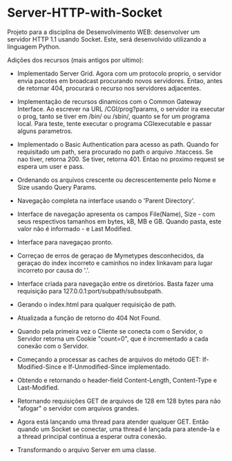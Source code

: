 ﻿# Server-HTTP-with-Socket

Projeto para a disciplina de Desenvolvimento WEB: desenvolver um servidor HTTP 1.1 usando Socket. Este, será desenvolvido utilizando a linguagem Python.

Adições dos recursos (mais antigos por ultimo):

- Implementado Server Grid. Agora com um protocolo proprio, o servidor envia pacotes em broadcast procurando novos servidores. Entao, antes de retornar 404, procurará o recurso nos servidores adjacentes.

- Implementação de recursos dinamicos com o Common Gateway Interface. Ao escrever na URL /CGI/prog?params, o servidor ira executar o prog, tanto se tiver em /bin/ ou /sbin/, quanto se for um programa local. Para teste, tente executar o programa CGIexecutable e passar alguns parametros.

- Implementado o Basic Authentication para acesso as path. Quando for requisitado um path, sera procurado no path o arquivo .htaccess. Se nao tiver, retorna 200. Se tiver, retorna 401. Entao no proximo request se espera um user e pass.

- Ordenando os arquivos crescente ou decrescentemente pelo Nome e Size usando Query Params.

- Navegação completa na interface usando o 'Parent Directory'.

- Interface de navegação apresenta os campos File(Name), Size - com seus respectivos tamanhos em bytes, kB, MB e GB. Quando pasta, este valor não é informado - e Last Modified.

- Interface para navegaçao pronto.

- Correçao de erros de geraçao de Mymetypes desconhecidos, da geraçao do index incorreto e caminhos no index linkavam para lugar incorreto por causa do '.'.

- Interface criada para navegação entre os diretórios. Basta fazer uma requisição para 127.0.0.1:port/subpath/subsubpath.

- Gerando o index.html para qualquer requisição de path.

- Atualizada a função de retorno do 404 Not Found.

- Quando pela primeira vez o Cliente se conecta com o Servidor, o Servidor retorna um Cookie "count=0", que é incrementado a cada conexão com o Servidor.

- Começando a processar as caches de arquivos do método GET: If-Modified-Since e If-Unmodified-Since implementado.

- Obtendo e retornando o header-field Content-Length, Content-Type e Last-Modified.

- Retornando requisições GET de arquivos de 128 em 128 bytes para não "afogar" o servidor com arquivos grandes.

- Agora está lançando uma thread para atender qualquer GET. Então quando um Socket se conectar, uma thread é lançada para atende-la e a thread principal continua a esperar outra conexão.

- Transformando o arquivo Server em uma classe.
